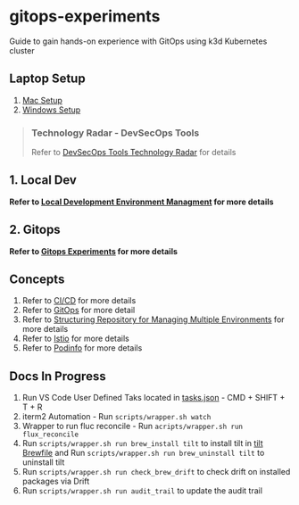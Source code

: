 # gitops-experiments

Guide to gain hands-on experience with GitOps using k3d Kubernetes cluster 

## Laptop Setup

1. [Mac Setup][mac_setup]
2. [Windows Setup][win_setup]

> ### Technology Radar - DevSecOps Tools
> Refer to [DevSecOps Tools Technology Radar][tech_radar] for details

## 1. Local Dev

**Refer to [Local Development Environment Managment][local_dev] for more details**


## 2. Gitops 

**Refer to [Gitops Experiments][git_ops] for more details**


## Concepts 

1. Refer to [CI/CD][ci_cd] for more details
1. Refer to [GitOps][git_ops] for more detail
1. Refer to [Structuring Repository for Managing Multiple Environments][repo_structure] for more details
1. Refer to [Istio][istio] for more details
1. Refer to [Podinfo][podinfo] for more details


Docs In Progress
---

1. Run VS Code User Defined Taks located in [tasks.json][tasks_json]  - CMD + SHIFT + T + R 
2. iterm2 Automation - Run `scripts/wrapper.sh watch` 
3. Wrapper to run fluc reconcile - Run `acripts/wrapper.sh run flux_reconcile`
4. Run `scripts/wrapper.sh run brew_install tilt` to install tilt in [tilt Brewfile][local_brew_file] and Run `scripts/wrapper.sh run brew_uninstall tilt` to uninstall tilt
5. Run `scripts/wrapper.sh run check_brew_drift` to check drift on installed packages via Drift
6. Run `scripts/wrapper.sh run audit_trail` to update the audit trail

[win_setup]: https://github.com/rajasoun/win10x-onboard
[mac_setup]: https://github.com/rajasoun/mac-onboard
[tech_radar]: ./docs/DevSecOps-Tools-Radar.md
[local_dev]: local-dev/README.md
[git_ops]: gitops/README.md
[ci_cd]: ./docs/CI-CD.md
[git_ops]: ./docs/GitOps.md
[repo_structure]: ./docs/GitOps-Repo-Structure.md
[istio]: ./docs/ISTIO.md
[podinfo]: ./docs/Podinfo.md
[tasks_json]: ./.vscode/tasks.json
[local_brew_file]: ./local-dev/iaac/prerequisites/local/tilt/Brewfile